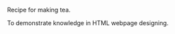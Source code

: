 Recipe for making tea.

To demonstrate knowledge in HTML webpage designing.

<a href="https://fingjohnwick.github.io/top/coffee.html">
